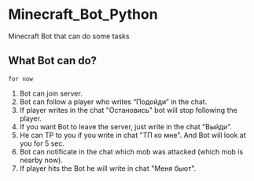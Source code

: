 # Minecraft_Bot_Python
Minecraft Bot that can do some tasks

## What Bot can do?
``for now``
1. Bot can join server.
2. Bot can follow a player who writes “Подойди” in the chat.
3. If player writes in the chat "Остановись" bot will stop following the player.
4. If you want Bot to leave the server, just write in the chat "Выйди".
5. He can TP to you if you write in chat "ТП ко мне". And Bot will look at you for 5 sec.
6. Bot can notificate in the chat which mob was attacked (which mob is nearby now).
7. If player hits the Bot he will write in chat "Меня бьют".
